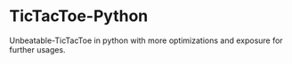 # TicTacToe-Python
Unbeatable-TicTacToe in python with more optimizations and exposure for further usages.
